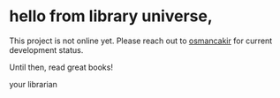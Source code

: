 # hello from library universe, 

This project is not online yet. Please reach out to [osmancakir](github.com/osmancakir) for current development status.

Until then, read great books! 

your librarian

